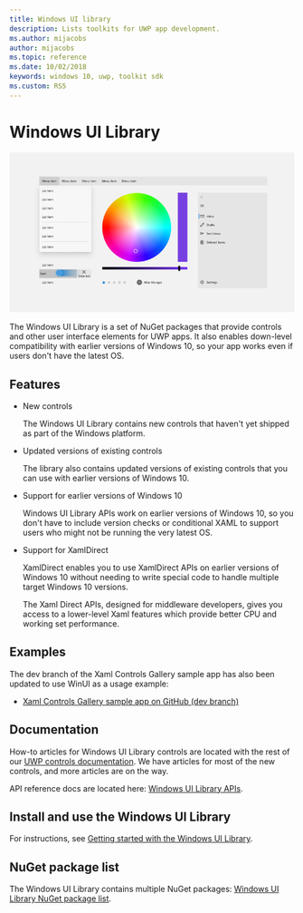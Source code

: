 ```yaml
---
title: Windows UI library
description: Lists toolkits for UWP app development. 
ms.author: mijacobs
author: mijacobs
ms.topic: reference
ms.date: 10/02/2018
keywords: windows 10, uwp, toolkit sdk
ms.custom: RS5
---
```


# Windows UI Library 

![](images/winUI-library-767.png)

The Windows UI Library is a set of NuGet packages that provide controls and other user interface elements for UWP apps. It also enables down-level compatibility with earlier versions of Windows 10, so your app works even if users don't have the latest OS. 

## Features
* New controls

    The Windows UI Library contains new controls that haven't yet shipped as part of the Windows platform. 

* Updated versions of existing controls

    The library also contains updated versions of existing controls that you can use with earlier versions of Windows 10. 

* Support for earlier versions of Windows 10

    Windows UI Library APIs work on earlier versions of Windows 10, so you don't have to include version checks or conditional XAML to support users who might not be running the very latest OS. 

* Support for XamlDirect 

    XamlDirect enables you to use XamlDirect APIs on earlier versions of Windows 10 without needing to write special code to handle multiple target Windows 10 versions. 

    The Xaml Direct APIs, designed for middleware developers, gives you access to a lower-level Xaml features which provide better CPU and working set performance. 

## Examples

The dev branch of the Xaml Controls Gallery sample app has also been updated to use WinUI as a usage example:
* [Xaml Controls Gallery sample app on GitHub (dev branch)](
https://github.com/Microsoft/Windows-universal-samples/tree/dev/Samples/XamlUIBasics)


## Documentation

How-to articles for Windows UI Library controls are located with the rest of our [UWP controls documentation](/windows/uwp/design/controls-and-patterns/). We have articles for most of the new controls, and more articles are on the way.

API reference docs are located here: [Windows UI Library APIs](/uwp/api/overview/winui/).

## Install and use the Windows UI Library 

For instructions, see [Getting started with the Windows UI Library](getting-started.md). 

## NuGet package list
The Windows UI Library contains multiple NuGet packages: [Windows UI Library NuGet package list](nuget-packages.md). 


